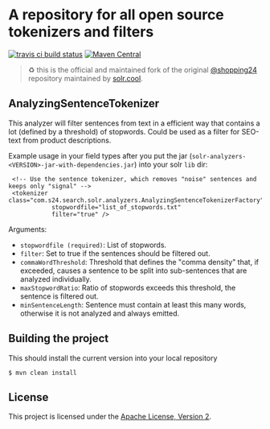 A repository for all open source tokenizers and filters
==================

[![travis ci build status](https://travis-ci.org/solr-cool/solr-analyzers.png)](https://travis-ci.org/github/solr-cool/solr-analyzers)
[![Maven Central](https://img.shields.io/maven-central/v/cool.solr/solr-analyzers)](https://search.maven.org/artifact/cool.solr/solr-analyzers/)

> ♻️ this is the official and maintained fork of the original [@shopping24](https://github.com/shopping24) repository maintained by [solr.cool](https://solr.cool).

## AnalyzingSentenceTokenizer

This analyzer will filter sentences from text in a efficient way that contains a lot (defined by a threshold) of stopwords. Could be used as a filter for SEO-text from product descriptions.

Example usage in your field types after you put the jar (`solr-analyzers-<VERSION>-jar-with-dependencies.jar`) into your solr `lib` dir:

     <!-- Use the sentence tokenizer, which removes "noise" sentences and keeps only "signal" -->
     <tokenizer class="com.s24.search.solr.analyzers.AnalyzingSentenceTokenizerFactory"
                stopwordfile="list_of_stopwords.txt"
                filter="true" />

Arguments:
* `stopwordfile (required)`: List of stopwords.
* `filter`: Set to true if the sentences should be filtered out.
* `commaWordThreshold`: Threshold that defines the "comma density" that, if exceeded, causes a sentence to be split into sub-sentences that are analyzed individually.
* `maxStopwordRatio`: Ratio of stopwords exceeds this threshold, the sentence is filtered out.
* `minSentenceLength`: Sentence must contain at least this many words, otherwise it is not analyzed and always emitted.


## Building the project

This should install the current version into your local repository

    $ mvn clean install

## License

This project is licensed under the [Apache License, Version 2](http://www.apache.org/licenses/LICENSE-2.0.html).
